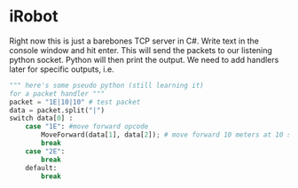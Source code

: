 iRobot
======
Right now this is just a barebones TCP server in C#.
Write text in the console window and hit enter.
This will send the packets to our listening python
socket. Python will then print the output. We need to
add handlers later for specific outputs, i.e.

```python
""" here's some pseudo python (still learning it)
for a packet handler """
packet = "1E|10|10" # test packet
data = packet.split("|")
switch data[0] :
    case "1E": #move forward opcode
        MoveForward(data[1], data[2]); # move forward 10 meters at 10 speed 
        break
    case "2E":
        break
    default:
        break

    
```